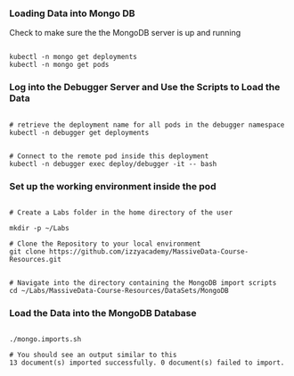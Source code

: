 ### Loading Data into Mongo DB

Check to make sure the the MongoDB server is up and running

```shell

kubectl -n mongo get deployments
kubectl -n mongo get pods

```


### Log into the Debugger Server and Use the Scripts to Load the Data

```shell

# retrieve the deployment name for all pods in the debugger namespace
kubectl -n debugger get deployments


# Connect to the remote pod inside this deployment
kubectl -n debugger exec deploy/debugger -it -- bash

```

### Set up the working environment inside the pod

```shell

# Create a Labs folder in the home directory of the user

mkdir -p ~/Labs

# Clone the Repository to your local environment
git clone https://github.com/izzyacademy/MassiveData-Course-Resources.git


# Navigate into the directory containing the MongoDB import scripts
cd ~/Labs/MassiveData-Course-Resources/DataSets/MongoDB

```


### Load the Data into the MongoDB Database

```shell

./mongo.imports.sh

# You should see an output similar to this
13 document(s) imported successfully. 0 document(s) failed to import.

```


